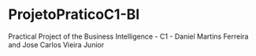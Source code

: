 # ProjetoPraticoC1-BI
 Practical Project of the Business Intelligence - C1 - Daniel Martins Ferreira and Jose Carlos Vieira Junior
